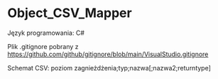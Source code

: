 # Object_CSV_Mapper

Język programowania: C#

Plik .gitignore pobrany z https://github.com/github/gitignore/blob/main/VisualStudio.gitignore

Schemat CSV: 
poziom zagnieżdżenia;typ;nazwa[;nazwa2;returntype]

